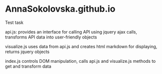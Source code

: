 # AnnaSokolovska.github.io
Test task

api.js: 
provides an interface for calling API using jquery ajax calls, transforms API data into user-friendly objects 

visualize.js 
uses data from api.js and creates html markdown for displaying, returns jquery objects

index.js 
controls DOM manipulation, calls api.js and visualize.js methods to get and transform data

